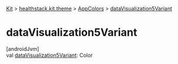 
[Kit](../../../kit.html) > [healthstack.kit.theme](../index.html) > [AppColors](index.html) > [dataVisualization5Variant](data-visualization5-variant.html)



# dataVisualization5Variant



[androidJvm]\
val [dataVisualization5Variant](data-visualization5-variant.html): Color




